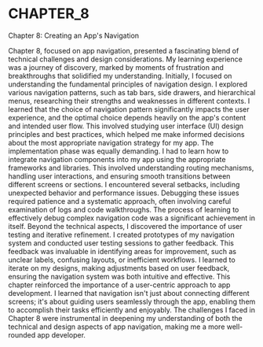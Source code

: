 # CHAPTER_8

Chapter 8: Creating an App's Navigation 
 
Chapter 8, focused on app navigation, presented a fascinating blend of technical challenges and design considerations.  My learning experience was a journey of discovery, marked by moments of frustration and breakthroughs that solidified my understanding. 
Initially, I focused on understanding the fundamental principles of navigation design.  I explored various navigation patterns, such as tab bars, side drawers, and hierarchical menus, researching their strengths and weaknesses in different contexts.  I learned that the choice of navigation pattern significantly impacts the user experience, and the optimal choice depends heavily on the app's content and intended user flow.  This involved studying user interface (UI) design principles and best practices, which helped me make informed decisions about the most appropriate navigation strategy for my app.
The implementation phase was equally demanding.  I had to learn how to integrate navigation components into my app using the appropriate frameworks and libraries.  This involved understanding routing mechanisms, handling user interactions, and ensuring smooth transitions between different screens or sections.  I encountered several setbacks, including unexpected behavior and performance issues.  Debugging these issues required patience and a systematic approach, often involving careful examination of logs and code walkthroughs.  The process of learning to effectively debug complex navigation code was a significant achievement in itself.
 Beyond the technical aspects, I discovered the importance of user testing and iterative refinement.  I created prototypes of my navigation system and conducted user testing sessions to gather feedback.  This feedback was invaluable in identifying areas for improvement, such as unclear labels, confusing layouts, or inefficient workflows.  I learned to iterate on my designs, making adjustments based on user feedback, ensuring the navigation system was both intuitive and effective.
This chapter reinforced the importance of a user-centric approach to app development.  I learned that navigation isn't just about connecting different screens; it's about guiding users seamlessly through the app, enabling them to accomplish their tasks efficiently and enjoyably.  The challenges I faced in Chapter 8 were instrumental in deepening my understanding of both the technical and design aspects of app navigation, making me a more well-rounded app developer.
